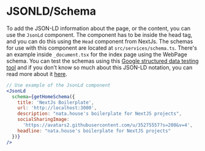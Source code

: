 # JSONLD/Schema

To add the JSON-LD information about the page, or the content, you can use the `JsonLd` component. The component has to be inside the head tag, and you can do this using the `Head` component from NextJs.
The schemas for use with this component are located at `src/services/schema.ts`. There's an example inside `_document.tsx` for the index page using the WebPage schema.
You can test the schemas using this [Google structured data testing tool](https://search.google.com/structured-data/testing-tool#) and if you don't know so much about this JSON-LD notation, you can read more about it [here](https://json-ld.org/).

```jsx
// Use example of the JsonLd component
<JsonLd
  schema={getHomeSchema({
    title: 'NextJs Boilerplate',
    url: 'http://localhost:3000',
    description: "nata.house's boilerplate for NextJS projects",
    socialSharingImage:
      'https://avatars2.githubusercontent.com/u/35275557?s=200&v=4',
    headline: "nata.house's boilerplate for NextJS projects"
  })}
/>
```
